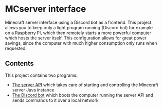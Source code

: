 # MCserver interface
Minecraft server interface using a Discord bot as a frontend. This project allows you to keep only a light program running (Discord bot) for example on a Raspberry PI, which then remotely starts a more powerful computer which hosts the server itself. This configuration allows for great power savings, since the computer with much higher consumption only runs when requested.
## Contents
This project contains two programs:
- [The server API](https://github.com/janstaffa/mcserver-interface/tree/master/server-api) which takes care of starting and controlling the Minecraft server Java instance
- [The Discord bot](https://github.com/janstaffa/mcserver-interface/tree/master/discord-bot) which boots the computer running the server API and sends commands to it over a local network
